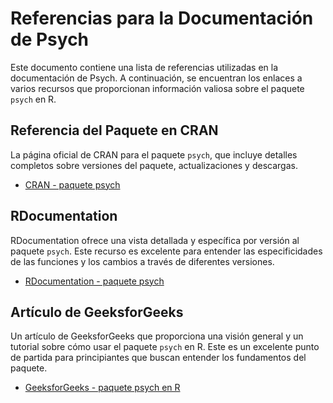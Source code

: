 # Referencias para la Documentación de Psych

Este documento contiene una lista de referencias utilizadas en la documentación de Psych. A continuación, se encuentran los enlaces a varios recursos que proporcionan información valiosa sobre el paquete `psych` en R.

## Referencia del Paquete en CRAN

La página oficial de CRAN para el paquete `psych`, que incluye detalles completos sobre versiones del paquete, actualizaciones y descargas.

- [CRAN - paquete psych](https://cran.r-project.org/web/packages/psych/index.html)

## RDocumentation

RDocumentation ofrece una vista detallada y específica por versión al paquete `psych`. Este recurso es excelente para entender las especificidades de las funciones y los cambios a través de diferentes versiones.

- [RDocumentation - paquete psych](https://www.rdocumentation.org/packages/psych/versions/2.4.12)

## Artículo de GeeksforGeeks

Un artículo de GeeksforGeeks que proporciona una visión general y un tutorial sobre cómo usar el paquete `psych` en R. Este es un excelente punto de partida para principiantes que buscan entender los fundamentos del paquete.

- [GeeksforGeeks - paquete psych en R](https://www.geeksforgeeks.org/psych-package-in-r/)
